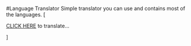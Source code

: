 #Language Translator
Simple translator you can use and contains most of the languages.
[<div>
  <a href = 'https://programindz-language-translator-translator-3r037a.streamlitapp.com/'>CLICK HERE<a/> to translate...
  <div/>]
